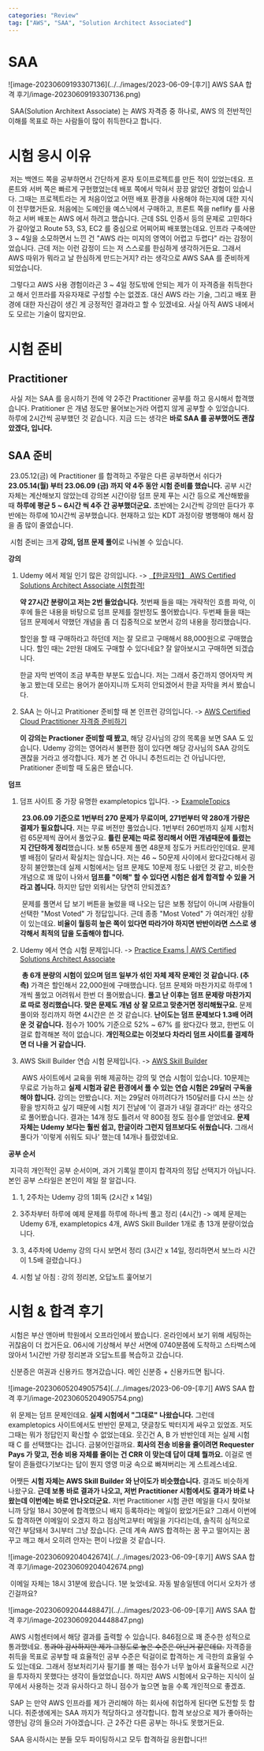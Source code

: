 ```yaml
---
categories: "Review"
tag: ["AWS", "SAA", "Solution Architect Associated"]
---
```


# SAA

![image-20230609193307136](../../images/2023-06-09-[후기] AWS SAA 합격 후기/image-20230609193307136.png)

​	SAA(Solution Architext Associate) 는 AWS 자격증 중 하나로, AWS 의 전반적인 이해를 목표로 하는 사람들이 많이 취득한다고 합니다.

# 시험 응시 이유

​	저는 백엔드 쪽을 공부하면서 간단하게 혼자 토이프로젝트를 만든 적이 있었는데요. 프론트와 서버 쪽은 빠르게 구현했었는데 배포 쪽에서 막혀서 끙끙 앓았던 경험이 있습니다. 그때는 프로젝트라는 게 처음이었고 어떤 배포 환경을 사용해야 하는지에 대한 지식이 전무했거든요. 처음에는 도메인을 예스닉에서 구매하고, 프론트 쪽을 neflify 를 사용하고 서버 배포는 AWS 에서 하려고 했습니다. 근데 SSL 인증서 등의 문제로 고민하다가 갈아엎고 Route 53, S3, EC2 를 중심으로 어찌어찌 배포했는데요. 인프라 구축에만 3 ~ 4일을 소모하면서 느낀 건 "AWS 라는 미지의 영역이 어렵고 두렵다" 라는 감정이었습니다. 근데 저는 이런 감정이 드는 저 스스로를 한심하게 생각하거든요. 그래서 AWS 따위가 뭐라고 날 한심하게 만드는거지? 라는 생각으로 AWS SAA 를 준비하게 되었습니다.

​	그렇다고 AWS 사용 경험이라곤 3 ~ 4일 정도밖에 안되는 제가 이 자격증을 취득한다고 해서 인프라를 자유자재로 구성할 수는 없겠죠. 대신 AWS 라는 기술, 그리고 배포 환경에 대한 자신감이 생긴 게 긍정적인 결과라고 할 수 있겠네요. 사실 아직 AWS 내에서도 모르는 기술이 많지만요.

# 시험 준비

## Practitioner

​	사실 저는 SAA 를 응시하기 전에 약 2주간 Practitioner 공부를 하고 응시해서 합격했습니다. Pratitioner 은 개념 정도만 물어보는거라 어렵지 않게 공부할 수 있었습니다. 하루에 2시간씩 공부했던 것 같습니다. 지금 드는 생각은 **바로 SAA 를 공부했어도 괜찮았겠다, 입니다.** 

## SAA 준비

​	23.05.12(금) 에 Practitioner 를 합격하고 주말은 다른 공부하면서 쉬다가 **23.05.14(월) 부터 23.06.09 (금) 까지 약 4주 동안 시험 준비를 했습니다.** 공부 시간 자체는 계산해보지 않았는데 강의본 시간이랑 덤프 문제 푸는 시간 등으로 계산해봤을 때 **하루에 평균 5 ~ 6시간 씩 4주 간 공부했더군요.** 초반에는 2시간씩 강의만 듣다가 후반에는 하루에 10시간씩 공부했습니다. 현재하고 있는 KDT 과정이랑 병행해야 해서 잠을 좀 많이 줄였습니다.

​	시험 준비는 크게 **강의, 덤프 문제 풀이**로 나눠볼 수 있습니다.

**강의**

1. Udemy 에서 제일 인기 많은 강의입니다. -> [【한글자막】 AWS Certified Solutions Architect Associate 시험합격!](https://www.udemy.com/course/best-aws-certified-solutions-architect-associate/)

   **약 27시간 분량이고 저는 2번 들었습니다.** 첫번째 들을 때는 개략적인 흐름 파악, 이후에 들은 내용을 바탕으로 덤프 문제를 절반정도 풀어봤습니다. 두번째 들을 때는 덤프 문제에서 약했던 개념을 좀 더 집중적으로 보면서 강의 내용을 정리했습니다. 

   할인을 할 때 구매하라고 하던데 저는 잘 모르고 구매해서 88,000원으로 구매했습니다. 할인 때는 2만원 대에도 구매할 수 있다네요? 잘 알아보시고 구매하면 되겠습니다.

   한글 자막 번역이 조금 부족한 부분도 있습니다. 저는 그래서 중간까지 영어자막 켜놓고 봤는데 모르는 용어가 쏟아지니까 도저히 안되겠어서 한글 자막을 켜서 봤습니다.

2. SAA 는 아니고 Pratitioner 준비할 때 본 인프런 강의입니다. -> [AWS Certified Cloud Practitioner 자격증 준비하기](https://www.inflearn.com/course/aws-%EC%9E%90%EA%B2%A9%EC%A6%9D-%ED%81%B4%EB%9D%BC%EC%9A%B0%EB%93%9C-%EA%B8%B0%EC%B4%88)

   **이 강의는 Practioner 준비할 때 봤고**, 해당 강사님의 강의 목록을 보면 SAA 도 있습니다. Udemy 강의는 영어라서 불편한 점이 있다면 해당 강사님의 SAA 강의도 괜찮을 거라고 생각합니다. 제가 본 건 아니니 추천드리는 건 아닙니다만, Pratitioner 준비할 때 도움은 됐습니다.

**덤프**

1. 덤프 사이트 중 가장 유명한 exampletopics 입니다. -> [ExampleTopics](https://www.examtopics.com/exams/amazon/aws-certified-solutions-architect-associate-saa-c03/)

   ​	**23.06.09 기준으로 1번부터 270 문제가 무료이며, 271번부터 약 280개 가량은 결제가 필요합니다.** 저는 무료 버전만 풀었습니다. 1번부터 260번까지 실제 시험처럼 65문제씩 끊어서 풀었구요. **틀린 문제는 따로 정리해서 어떤 개념때문에 틀렸는지 간단하게 정리**했습니다. 보통 65문제 풀면 48문제 정도가 커트라인인데요. 문제별 배점이 달라서 확실치는 않습니다. 저는 46 ~ 50문제 사이에서 왔다갔다해서 굉장히 불안했는데 실제 시험에서는 덤프 문제도 10문제 정도 나왔던 것 같고, 비슷한 개념으로 꽤 많이 나와서 **덤프를 "이해" 할 수 있다면 시험은 쉽게 합격할 수 있을 거라고 봅니다.** 하지만 답만 외워서는 당연히 안되겠죠? 

   ​	문제를 풀면서 답 보기 버튼을 눌렀을 때 나오는 답은 보통 정답이 아니며 사람들이 선택한 "Most Voted" 가 정답입니다. 근데 종종 "Most Voted" 가 여러개인 상황이 있는데요. **비율이 월등히 높은 쪽이 있다면 따라가야 하지면 반반이라면 스스로 생각해서 최적의 답을 도출해야 합니다.**

2. Udemy 에서 연습 시험 문제입니다. -> [Practice Exams | AWS Certified Solutions Architect Associate](https://www.udemy.com/course/practice-exams-aws-certified-solutions-architect-associate/)

   ​	**총 6개 분량의 시험이 있으며 덤프 일부가 섞인 자체 제작 문제인 것 같습니다. (추측)** 가격은 할인해서 22,000원에 구매했습니다. 덤프 문제와 마찬가지로 하루에 1개씩 풀었고 어려워서 한번 더 풀어봤습니다. **풀고 난 이후는 덤프 문제랑 마찬가지로 따로 정리했습니다. 맞은 문제도 개념 상 잘 모르고 맞춘거면 정리해뒀구요.** 문제풀이와 정리까지 하면 4시간은 쓴 것 같습니다. **난이도는 덤프 문제보다 1.3배 어려운 것 같습니다.** 점수가 100% 기준으로 52% ~ 67% 를 왔다갔다 했고, 한번도 이걸로 합격해본 적이 없습니다. **개인적으로는 이것보다 차라리 덤프 사이트를 결제하면 더 나을 거 같습니다.**

3. AWS Skill Builder 연습 시험 문제입니다. -> [AWS Skill Builder](https://aws.amazon.com/ko/training/digital/)

   ​	AWS 사이트에서 교육을 위해 제공하는 강의 및 연습 시험이 있습니다. 10문제는 무료로 가능하고 **실제 시험과 같은 환경에서 풀 수 있는 연습 시험은 29달러 구독을 해야 합니다.** 강의는 안봤습니다. 저는 29달러 아끼려다가 150달러를 다시 쓰는 상황을 방지하고 싶기 때문에 시험 치기 전날에 '이 결과가 내일 결과다!' 라는 생각으로 풀어봤습니다. 결과는 14개 정도 틀려서 약 800점 정도 점수를 얻었네요. **문제 자체는 Udemy 보다는 훨씬 쉽고, 한글이라 그런지 덤프보다도 쉬웠습니다.** 그래서 풀다가 '이렇게 쉬워도 되나' 했는데 14개나 틀렸었네요.

**공부 순서**

​	지극히 개인적인 공부 순서이며, 과거 기록일 뿐이지 합격자의 정답 선택지가 아닙니다. 본인 공부 스타일은 본인이 제일 잘 알겁니다.

1. 1, 2주차는 Udemy 강의 1회독 (2시간 x 14일)

2. 3주차부터 하루에 예제 문제를 하루에 하나씩 풀고 정리 (4시간) -> 예제 문제는 Udemy 6개, exampletopics 4개, AWS Skill Builder 1개로 총 13개 분량이었습니다.

3. 3, 4주차에 Udemy 강의 다시 보면서 정리 (3시간 x 14일, 정리하면서 보느라 시간이 1.5배 걸렸습니다.)

4. 시험 날 아침 : 강의 정리본, 오답노트 훑어보기

   

# 시험 & 합격 후기

​	시험은 부산 앤아버 학원에서 오프라인에서 봤습니다. 온라인에서 보기 위해 세팅하는 귀찮음이 더 컸거든요. 06시에 기상해서 부산 서면에 0740분쯤에 도착하고 스타벅스에 앉아서 1시간반 가량 정리본과 오답노트를 복습하고 갔습니다.

​	신분증은 여권과 신용카드 챙겨갔습니다. 메인 신분증 + 신용카드면 됩니다.

![image-20230605204905754](../../images/2023-06-09-[후기] AWS SAA 합격 후기/image-20230605204905754.png)

​	위 문제는 덤프 문제인데요. **실제 시험에서 "그대로"  나왔습니다.** 그런데 exampletopics 사이트에서도 반반인 문제고, 댓글창도 박터지게 싸우고 있었죠. 저도 그때는 뭐가 정답인지 확신할 수 없었는데요. 웃긴건 A, B 가 반반인데 저는 실제 시험 때 C 를 선택했다는 겁니다. 금붕어인걸까요. **회사의 전송 비용을 줄이려면 Requester Pays 가 맞고, 전송 비용 자체를 줄이는 건 CRR 이 맞는데 답이 대체 뭘까요.** 이걸로 멘탈이 흔들렸다기보다는 답이 뭔지 영영 미궁 속으로 빠져버리는 게 스트레스네요.

​	어쨋든 **시험 자체는 AWS Skill Builder 와 난이도가 비슷했습니다.** 결과도 비슷하게 나왔구요. **근데 보통 바로 결과가 나오고, 저번 Practitioner 시험에서도 결과가 바로 나왔는데 이번에는 바로 안나오더군요.** 저번 Practitioner 시험 관련 메일을 다시 찾아보니까 당일 18시 30분에 합격했으니 배지 등록하라는 메일이 왔었거든요? 그래서 이번에도 합격하면 이메일이 오겠지 하고 점심먹고부터 메일을 기다리는데, 솔직히 심적으로 약간 부담돼서 3시부터 그냥 잤습니다. 근데 계속 AWS 합격하는 꿈 꾸고 떨어지는 꿈 꾸고 깨고 해서 오히려 안자는 편이 나았을 것 같습니다.

![image-20230609204042674](../../images/2023-06-09-[후기] AWS SAA 합격 후기/image-20230609204042674.png)

​	이메일 자체는 18시 31분에 왔습니다. 1분 늦었네요. 자동 발송일텐데 어디서 오차가 생긴걸까요?

![image-20230609204448847](../../images/2023-06-09-[후기] AWS SAA 합격 후기/image-20230609204448847.png)

​	AWS 시험센터에서 해당 결과를 출력할 수 있습니다. 846점으로 꽤 준수한 성적으로 통과했네요. ~~통과야 감사하지만 제가 그정도로 높은 수준은 아닌거 같은데요.~~ 자격증을 취득을 목표로 공부할 때 효율적인 공부 수준은 턱걸이로 합격하는 게 극한의 효율일 수도 있는데요. 그래서 정보처리기사 필기를 볼 때는 점수가 너무 높아서 효율적으로 시간을 투자하지 못했다는 생각이 들었었습니다. 하지만 AWS 시험에서 요구하는 지식이 실무에서 사용하는 것과 유사하다고 하니 점수가 높으면 높을 수록 개인적으로 좋겠죠.

​	SAP 는 만약 AWS 인프라를 제가 관리해야 하는 회사에 취업하게 된다면 도전할 듯 합니다. 취준생에게는 SAA 까지가 적당하다고 생각합니다. 합격 보상으로 제가 좋아하는 영한님 강의 들으러 가야겠습니다. 근 2주간 다른 공부는 하나도 못했거든요.

​	SAA 응시하시는 분들 모두 파이팅하시고 모두 합격하길 응원합니다!!

